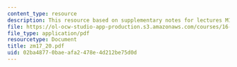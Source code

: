 ```yaml
---
content_type: resource
description: This resource based on supplementary notes for lectures M17-M20.
file: https://ol-ocw-studio-app-production.s3.amazonaws.com/courses/16-01-unified-engineering-i-ii-iii-iv-fall-2005-spring-2006/02ba48770baeafa2478e4d212be75d0d_zm17_20.pdf
file_type: application/pdf
resourcetype: Document
title: zm17_20.pdf
uid: 02ba4877-0bae-afa2-478e-4d212be75d0d
---
```

